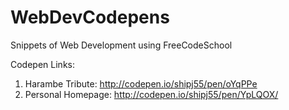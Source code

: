 # WebDevCodepens
Snippets of Web Development using FreeCodeSchool

Codepen Links: 
1. Harambe Tribute: http://codepen.io/shipj55/pen/oYqPPe
2. Personal Homepage: http://codepen.io/shipj55/pen/YpLQOX/
